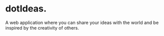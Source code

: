 
# dotIdeas.

A web application where you can share your ideas with the world and be inspired by the creativity of others.
